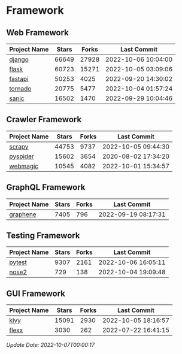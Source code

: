 # Framework

## Web Framework
| Project Name | Stars | Forks | Last Commit |
| ------------ | ----- | ----- | ----------- |
| [django](https://github.com/django/django) | 66649 | 27928 | 2022-10-06 10:04:00 |
| [flask](https://github.com/pallets/flask) | 60723 | 15271 | 2022-10-05 03:09:06 |
| [fastapi](https://github.com/tiangolo/fastapi) | 50253 | 4025 | 2022-09-20 14:30:02 |
| [tornado](https://github.com/tornadoweb/tornado) | 20775 | 5477 | 2022-10-04 01:57:24 |
| [sanic](https://github.com/sanic-org/sanic) | 16502 | 1470 | 2022-09-29 10:04:46 |

## Crawler Framework
| Project Name | Stars | Forks | Last Commit |
| ------------ | ----- | ----- | ----------- |
| [scrapy](https://github.com/scrapy/scrapy) | 44753 | 9737 | 2022-10-05 09:44:30 |
| [pyspider](https://github.com/binux/pyspider) | 15602 | 3654 | 2020-08-02 17:34:20 |
| [webmagic](https://github.com/code4craft/webmagic) | 10545 | 4082 | 2022-10-01 15:34:57 |

## GraphQL Framework
| Project Name | Stars | Forks | Last Commit |
| ------------ | ----- | ----- | ----------- |
| [graphene](https://github.com/graphql-python/graphene) | 7405 | 796 | 2022-09-19 08:17:31 |

## Testing Framework
| Project Name | Stars | Forks | Last Commit |
| ------------ | ----- | ----- | ----------- |
| [pytest](https://github.com/pytest-dev/pytest) | 9307 | 2161 | 2022-10-06 16:05:11 |
| [nose2](https://github.com/nose-devs/nose2) | 729 | 138 | 2022-10-04 19:09:48 |

## GUI Framework
| Project Name | Stars | Forks | Last Commit |
| ------------ | ----- | ----- | ----------- |
| [kivy](https://github.com/kivy/kivy) | 15091 | 2930 | 2022-10-05 18:16:57 |
| [flexx](https://github.com/flexxui/flexx) | 3030 | 262 | 2022-07-22 16:41:15 |

*Update Date: 2022-10-07T00:00:17*